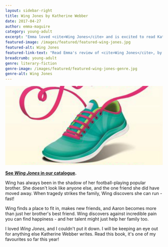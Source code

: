 ```yaml
---
layout: sidebar-right
title: Wing Jones by Katherine Webber
date: 2017-04-27
author: emma-maguire
category: young-adult
excerpt: "Emma loved <cite>Wing Jones</cite> and is excited to read Katherine Webber's future work"
featured-image: /images/featured/featured-wing-jones.jpg
featured-alt: Wing Jones
featured-link-text: "Read Emma's review of <cite>Wing Jones</cite>, by Katherine Webber."
breadcrumb: young-adult
genre: literary-fiction
genre-image: /images/featured/featured-wing-jones-genre.jpg
genre-alt: Wing Jones
---
```


![Wing Jones](/images/featured/featured-wing-jones.jpg)

**[See <cite>Wing Jones</cite> in our catalogue](https://suffolk.spydus.co.uk/cgi-bin/spydus.exe/ENQ/OPAC/BIBENQ?BRN=2078815).**

Wing has always been in the shadow of her football-playing popular brother. She doesn't look like anyone else, and the one friend she did have moved away. When tragedy strikes the family, Wing discovers she can run - fast!

Wing finds a place to fit in, makes new friends, and Aaron becomes more than just her brother's best friend. Wing discovers against incredible pain you can find happiness - and her talent might just help her family too.

I loved <cite>Wing Jones</cite>, and I couldn't put it down. I will be keeping an eye out for anything else Katherine Webber writes. Read this book, it's one of my favourites so far this year!
